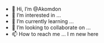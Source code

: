 - 👋 Hi, I’m @Akomdon
- 👀 I’m interested in ...
- 🌱 I’m currently learning ...
- 💞️ I’m looking to collaborate on ...
- 📫 How to reach me ...
I m new here

<!---
Akomdon/Akomdon is a ✨ special ✨ repository because its `README.md` (this file) appears on your GitHub profile.
You can click the Preview link to take a look at your changes.
--->
